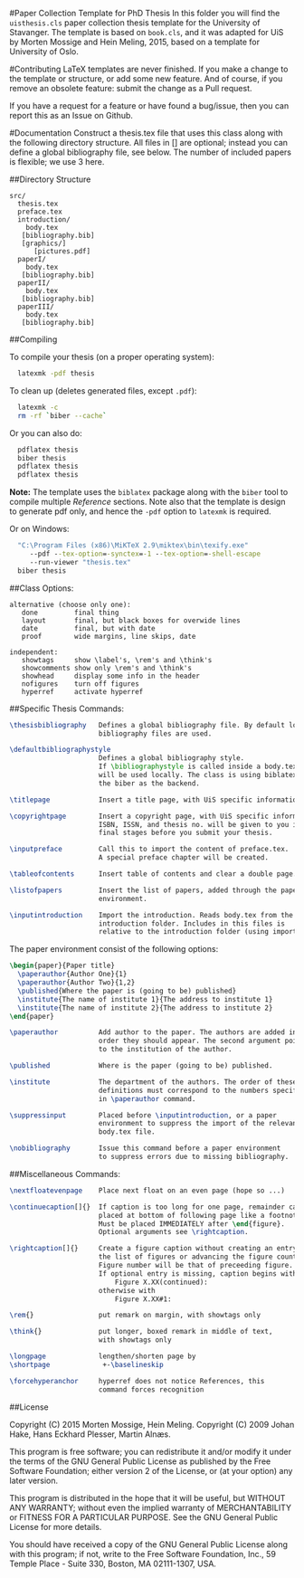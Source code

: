 #Paper Collection Template for PhD Thesis
In this folder you will find the `uisthesis.cls` paper collection thesis
template for the University of Stavanger. The template is based on
`book.cls`, and it was adapted for UiS by Morten Mossige and Hein Meling,
2015, based on a template for University of Oslo.


#Contributing
LaTeX templates are never finished. If you make a change to the template
or structure, or add some new feature. And of course, if you remove an
obsolete feature: submit the change as a Pull request. 

If you have a request for a feature or have found a bug/issue, then you
can report this as an Issue on Github.


#Documentation
Construct a thesis.tex file that uses this class along with the following
directory structure. All files in [] are optional; instead you can define
a global bibliography file, see below. The number of included papers is
flexible; we use 3 here.

##Directory Structure
```
src/
  thesis.tex
  preface.tex
  introduction/
    body.tex
   [bibliography.bib]
   [graphics/]
      [pictures.pdf]
  paperI/
    body.tex
   [bibliography.bib]
  paperII/
    body.tex
   [bibliography.bib]
  paperIII/
    body.tex
   [bibliography.bib]
```


##Compiling

To compile your thesis (on a proper operating system):

```sh
  latexmk -pdf thesis
```

To clean up (deletes generated files, except `.pdf`):

```sh
  latexmk -c
  rm -rf `biber --cache`
```

Or you can also do:

```sh
  pdflatex thesis
  biber thesis
  pdflatex thesis
  pdflatex thesis
```

**Note:** The template uses the `biblatex` package along with the `biber`
tool to compile multiple *Reference* sections. Note also that the template
is design to generate pdf only, and hence the `-pdf` option to `latexmk`
is required.

Or on Windows:

```bat
  "C:\Program Files (x86)\MiKTeX 2.9\miktex\bin\texify.exe"
     --pdf --tex-option=-synctex=-1 --tex-option=-shell-escape
     --run-viewer "thesis.tex"
  biber thesis
```


##Class Options:

```
alternative (choose only one):
   done         final thing
   layout       final, but black boxes for overwide lines
   date         final, but with date
   proof        wide margins, line skips, date

independent: 
   showtags     show \label's, \rem's and \think's
   showcomments show only \rem's and \think's
   showhead     display some info in the header
   nofigures    turn off figures 
   hyperref     activate hyperref
```


##Specific Thesis Commands:

```latex
\thesisbibliography   Defines a global bibliography file. By default local 
                      bibliography files are used.

\defaultbibliographystyle 
                      Defines a global bibliography style.
                      If \bibliographystyle is called inside a body.tex this
                      will be used locally. The class is using biblatex with
                      the biber as the backend.

\titlepage            Insert a title page, with UiS specific information.

\copyrightpage        Insert a copyright page, with UiS specific information.
                      ISBN, ISSN, and thesis no. will be given to you in the
                      final stages before you submit your thesis.

\inputpreface         Call this to import the content of preface.tex.
                      A special preface chapter will be created.

\tableofcontents      Insert table of contents and clear a double page.

\listofpapers         Insert the list of papers, added through the paper
                      environment.

\inputintroduction    Import the introduction. Reads body.tex from the 
                      introduction folder. Includes in this files is
                      relative to the introduction folder (using import).
```


The paper environment consist of the following options:

```latex
\begin{paper}{Paper title}
  \paperauthor{Author One}{1}
  \paperauthor{Author Two}{1,2}
  \published{Where the paper is (going to be) published}
  \institute{The name of institute 1}{The address to institute 1}
  \institute{The name of institute 2}{The address to institute 2}
\end{paper}
```

```latex
\paperauthor          Add author to the paper. The authors are added in the
                      order they should appear. The second argument points
                      to the institution of the author.

\published            Where is the paper (going to be) published.

\institute            The department of the authors. The order of these
                      definitions must correspond to the numbers specified
                      in \paperauthor command.

\suppressinput        Placed before \inputintroduction, or a paper 
                      environment to suppress the import of the relevant 
                      body.tex file.

\nobibliography       Issue this command before a paper environment
                      to suppress errors due to missing bibliography.
```


##Miscellaneous Commands:

```latex
\nextfloatevenpage    Place next float on an even page (hope so ...)

\continuecaption[]{}  If caption is too long for one page, remainder can be
                      placed at bottom of following page like a footnote;
                      Must be placed IMMEDIATELY after \end{figure}.
                      Optional arguments see \rightcaption.

\rightcaption[]{}     Create a figure caption without creating an entry in
                      the list of figures or advancing the figure counter.
                      Figure number will be that of preceeding figure.
                      If optional entry is missing, caption begins with 
                          Figure X.XX(continued):
                      otherwise with
                          Figure X.XX#1:

\rem{}                put remark on margin, with showtags only

\think{}              put longer, boxed remark in middle of text,
                      with showtags only

\longpage             lengthen/shorten page by
\shortpage             +-\baselineskip

\forcehyperanchor     hyperref does not notice References, this
                      command forces recognition
```

##License

 Copyright (C) 2015 Morten Mossige, Hein Meling.
 Copyright (C) 2009 Johan Hake, Hans Eckhard Plesser, Martin Alnæs.

 This program is free software; you can redistribute it and/or
 modify it under the terms of the GNU General Public License
 as published by the Free Software Foundation; either version 2
 of the License, or (at your option) any later version.

 This program is distributed in the hope that it will be useful,
 but WITHOUT ANY WARRANTY; without even the implied warranty of
 MERCHANTABILITY or FITNESS FOR A PARTICULAR PURPOSE.  See the
 GNU General Public License for more details.

 You should have received a copy of the GNU General Public License
 along with this program; if not, write to the Free Software
 Foundation, Inc., 59 Temple Place - Suite 330, Boston, MA  02111-1307, USA.
